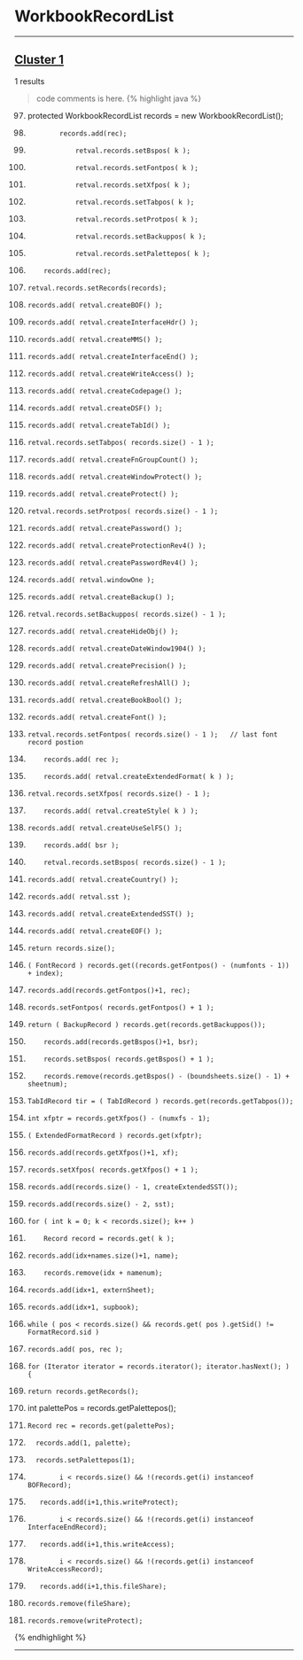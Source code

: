 # WorkbookRecordList

***

## [Cluster 1](./1)
1 results
> code comments is here.
{% highlight java %}
97. protected WorkbookRecordList        records     = new WorkbookRecordList();
163.             records.add(rec);
174.                 retval.records.setBspos( k );
186.                 retval.records.setFontpos( k );
193.                 retval.records.setXfpos( k );
200.                 retval.records.setTabpos( k );
206.                 retval.records.setProtpos( k );
212.                 retval.records.setBackuppos( k );
244.                 retval.records.setPalettepos( k );
267.         records.add(rec);
275.     retval.records.setRecords(records);
297.     records.add( retval.createBOF() );
298.     records.add( retval.createInterfaceHdr() );
299.     records.add( retval.createMMS() );
300.     records.add( retval.createInterfaceEnd() );
301.     records.add( retval.createWriteAccess() );
302.     records.add( retval.createCodepage() );
303.     records.add( retval.createDSF() );
304.     records.add( retval.createTabId() );
305.     retval.records.setTabpos( records.size() - 1 );
306.     records.add( retval.createFnGroupCount() );
307.     records.add( retval.createWindowProtect() );
308.     records.add( retval.createProtect() );
309.     retval.records.setProtpos( records.size() - 1 );
310.     records.add( retval.createPassword() );
311.     records.add( retval.createProtectionRev4() );
312.     records.add( retval.createPasswordRev4() );
314.     records.add( retval.windowOne );
315.     records.add( retval.createBackup() );
316.     retval.records.setBackuppos( records.size() - 1 );
317.     records.add( retval.createHideObj() );
318.     records.add( retval.createDateWindow1904() );
319.     records.add( retval.createPrecision() );
320.     records.add( retval.createRefreshAll() );
321.     records.add( retval.createBookBool() );
322.     records.add( retval.createFont() );
326.     retval.records.setFontpos( records.size() - 1 );   // last font record postion
336.         records.add( rec );
342.         records.add( retval.createExtendedFormat( k ) );
345.     retval.records.setXfpos( records.size() - 1 );
348.         records.add( retval.createStyle( k ) );
350.     records.add( retval.createUseSelFS() );
356.         records.add( bsr );
358.         retval.records.setBspos( records.size() - 1 );
362.     records.add( retval.createCountry() );
364.     records.add( retval.sst );
365.     records.add( retval.createExtendedSST() );
367.     records.add( retval.createEOF() );
413.     return records.size();
437.     ( FontRecord ) records.get((records.getFontpos() - (numfonts - 1)) + index);
453.     records.add(records.getFontpos()+1, rec);
454.     records.setFontpos( records.getFontpos() + 1 );
490.     return ( BackupRecord ) records.get(records.getBackuppos());
600.         records.add(records.getBspos()+1, bsr);
601.         records.setBspos( records.getBspos() + 1 );
609.         records.remove(records.getBspos() - (boundsheets.size() - 1) + sheetnum);
621.     TabIdRecord tir = ( TabIdRecord ) records.get(records.getTabpos());
662.     int xfptr = records.getXfpos() - (numxfs - 1);
666.     ( ExtendedFormatRecord ) records.get(xfptr);
681.     records.add(records.getXfpos()+1, xf);
682.     records.setXfpos( records.getXfpos() + 1 );
734.     records.add(records.size() - 1, createExtendedSST());
735.     records.add(records.size() - 2, sst);
783.     for ( int k = 0; k < records.size(); k++ )
786.         Record record = records.get( k );
1939.     records.add(idx+names.size()+1, name);
1983.         records.remove(idx + namenum);
1997.     records.add(idx+1, externSheet);
2006.     records.add(idx+1, supbook);
2061.     while ( pos < records.size() && records.get( pos ).getSid() != FormatRecord.sid )
2065.     records.add( pos, rec );
2075.     for (Iterator iterator = records.iterator(); iterator.hasNext(); ) {
2121.     return records.getRecords();
2152.   int palettePos = records.getPalettepos();
2154.     Record rec = records.get(palettePos);
2163.       records.add(1, palette);
2164.       records.setPalettepos(1);
2289.             i < records.size() && !(records.get(i) instanceof BOFRecord); 
2292.        records.add(i+1,this.writeProtect);
2302.             i < records.size() && !(records.get(i) instanceof InterfaceEndRecord); 
2305.        records.add(i+1,this.writeAccess);
2315.             i < records.size() && !(records.get(i) instanceof WriteAccessRecord); 
2318.        records.add(i+1,this.fileShare);
2343.     records.remove(fileShare);
2344.     records.remove(writeProtect);
{% endhighlight %}

***

